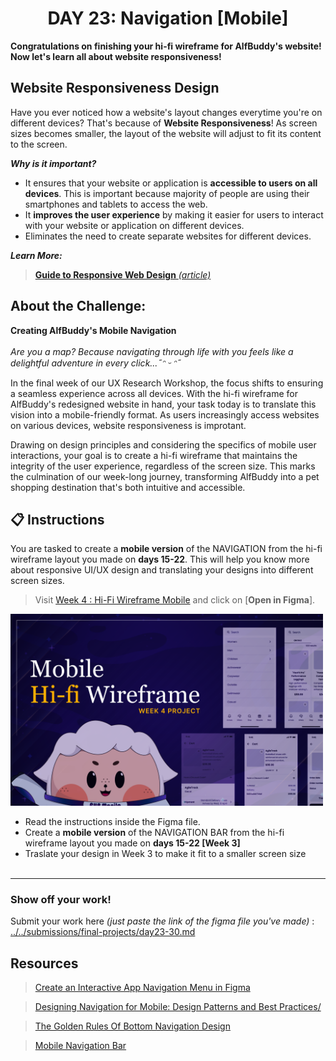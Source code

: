 **<h1 align="center"> DAY 23: Navigation [Mobile]</h1>**
**Congratulations on finishing your hi-fi wireframe for AlfBuddy's website! Now let's learn all about website responsiveness!**

## Website Responsiveness Design

Have you ever noticed how a website's layout changes everytime you're on different devices? That's because of **Website Responsiveness**! As screen sizes becomes smaller, the layout of the website will adjust to fit its content to the screen.

**_Why is it important?_**

-   It ensures that your website or application is **accessible to users on all devices**. This is important because majority of people are using their smartphones and tablets to access the web.
-   It **improves the user experience** by making it easier for users to interact with your website or application on different devices.
-   Eliminates the need to create separate websites for different devices.

**_Learn More:_**

> [**Guide to Responsive Web Design** _(article)_](https://bootcamp.uxdesign.cc/responsive-across-all-devices-an-incredible-guide-to-responsive-ui-ux-design-7d710eddc9c8)

## About the Challenge:

**Creating AlfBuddy's Mobile Navigation**<br><br>
_Are you a map? Because navigating through life with you feels like a delightful adventure in every click...˶ᵔ ᵕ ᵔ˶_

In the final week of our UX Research Workshop, the focus shifts to ensuring a seamless experience across all devices. With the hi-fi wireframe for AlfBuddy's redesigned website in hand, your task today is to translate this vision into a mobile-friendly format. As users increasingly access websites on various devices, website responsiveness is improtant.

Drawing on design principles and considering the specifics of mobile user interactions, your goal is to create a hi-fi wireframe that maintains the integrity of the user experience, regardless of the screen size. This marks the culmination of our week-long journey, transforming AlfBuddy into a pet shopping destination that's both intuitive and accessible.

## 📋 Instructions

You are tasked to create a **mobile version** of the NAVIGATION from the hi-fi wireframe layout you made on **days 15-22**. This will help you know more about responsive UI/UX design and translating your designs into different screen sizes.

> Visit <a href="" target="_blank">Week 4 : Hi-Fi Wireframe Mobile</a> and click on [**Open in Figma**].

<a href="https://www.figma.com/community/file/1308297760419766872/week-4-mobile-hi-fi-wireframe?fbclid=IwAR2aEpB4SS8gO7s6g5-N_uzNwtUoR2hrV2eY74qToWpuwoDyR-7u8sEritA" target="_blank"><img src="../assets/../../assets/thumbnails/Week4.png" width="500" alt="Image Cover"/></a>

-   Read the instructions inside the Figma file.
-   Create a **mobile version** of the NAVIGATION BAR from the hi-fi wireframe layout you made on **days 15-22 [Week 3]**
-   Traslate your design in Week 3 to make it fit to a smaller screen size
    <br><br>

<hr>

**<h3>Show off your work!</h3>**

Submit your work here _(just paste the link of the figma file you've made)_ : <a href ="../../submissions/final-projects/day23-30.md" target="_blank">../../submissions/final-projects/day23-30.md</a>

## Resources

> <a href="https://www.youtube.com/watch?v=5XZ-X5ewo9c" target="_blank">Create an Interactive App Navigation Menu in Figma</a>

> <a href="https://www.smashingmagazine.com/2022/11/navigation-design-mobile-ux/" target="_blank">Designing Navigation for Mobile: Design Patterns and Best Practices/</a>

> <a href="https://www.smashingmagazine.com/2016/11/the-golden-rules-of-mobile-navigation-design/" target="_blank">The Golden Rules Of Bottom Navigation Design</a>

> <a href="https://www.figma.com/file/RoMOqYB1g8EBHPcxDlqLmP/Mobile-Navigation-Menu-Bar-%7C-Bottom-Navbar-(Community)?type=design&node-id=0-1&mode=design&t=ELZRvAActDJln21E-0" target="_blank">Mobile Navigation Bar</a>
